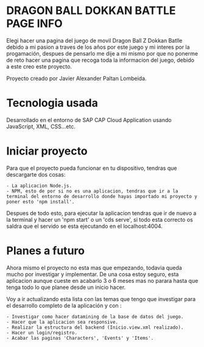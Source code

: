 # DRAGON BALL DOKKAN BATTLE PAGE INFO
Elegi hacer una pagina del juego de movil Dragon Ball Z Dokkan Batlle debido a mi pasion a traves de los años por este juego y mi interes por la progamación, despues de pensarlo me dije a mi mismo por que no ponerme de reto hacer una pagina que recoga toda la informacion del juego, debido a este creo este proyecto.

Proyecto creado por Javier Alexander Paltan Lombeida. 


# Tecnologia usada
Desarrollado en el entorno de SAP CAP Cloud Application usando JavaScript, XML, CSS...etc.


# Iniciar proyecto
Para que el proyecto pueda funcionar en tu dispositivo, tendras que descargarte dos cosas:

    - La aplicacion Node.js.
    - NPM, esto de por si no es una aplicacion, tendras que ir a la terminal del entorno de desarrollo donde hayas importado mi proyecto y poner esto 'npm install'.

Despues de todo esto, para ejecutar la aplicacion tendras que ir de nuevo a la terminal y hacer un 'npm start' o un 'cds serve', si todo esta correcto os saldra que el servido se esta ejecutando en el localhost:4004.


# Planes a futuro
Ahora mismo el proyecto no esta mas que empezando, todavia queda mucho por investigar y implementar. De una cosa estoy seguro, esta aplicacion aunque cueste en acabarlo 3 o 6 meses mas no parara hasta que tenga todo lo que planee desde un inicio hacer.

Voy a ir actualizando esta lista con las temas que tengo que investigar para el desarrollo completo de la aplicación y con :

    - Investigar como hacer datamining de la base de datos del juego.
    - Hacer que la aplicacion sea responsive.
    - Realizar la estructura del backend (Inicio.view.xml realizado).
    - Hacer un login/registro.
    - Acabar las paginas 'Characters', 'Events' y 'Items'.